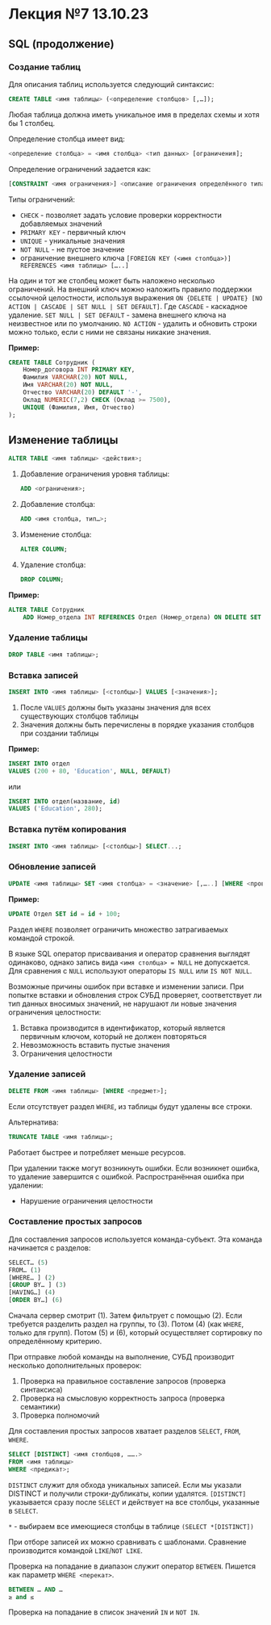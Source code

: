 # Лекция №7 13.10.23

## SQL (продолжение)

### Создание таблиц

Для описания таблиц используется следующий синтаксис:

```sql
CREATE TABLE <имя таблицы> (<определение столбцов> [,…]);
```

Любая таблица должна иметь уникальное имя в пределах схемы и хотя бы 1 столбец.

Определение столбца имеет вид:

```sql
<определение столбца> = <имя столбца> <тип данных> [ограничения];
```

Определение ограничений задается как:

```sql
[CONSTRAINT <имя ограничения>] <описание ограничения определённого типа>;
```

Типы ограничений:

- `CHECK` - позволяет задать условие проверки корректности добавляемых значений
- `PRIMARY KEY` - первичный ключ
- `UNIQUE` - уникальные значения
- `NOT NULL` - не пустое значение
- ограничение внешнего ключа `[FOREIGN KEY (<имя столбца>)] REFERENCES <имя таблицы> […..]`

На один и тот же столбец может быть наложено несколько ограничений. На внешний ключ можно наложить правило поддержки ссылочной целостности, используя выражения `ON {DELETE | UPDATE} [NO ACTION | CASCADE | SET NULL | SET DEFAULT]`. Где `CASCADE` - каскадное удаление. `SET NULL | SET DEFAULT` - замена внешнего ключа на неизвестное или по умолчанию. `NO ACTION` - удалить и обновить строки можно только, если с ними не связаны никакие значения.

**Пример:**

```sql
CREATE TABLE Сотрудник (
    Номер_договора INT PRIMARY KEY,
    Фамилия VARCHAR(20) NOT NULL,
    Имя VARCHAR(20) NOT NULL,
    Отчество VARCHAR(20) DEFAULT '-',
    Оклад NUMERIC(7,2) CHECK (Оклад >= 7500),
    UNIQUE (Фамилия, Имя, Отчество)
);
```

## **Изменение таблицы**

```sql
ALTER TABLE <имя таблицы> <действия>;
```

1. Добавление ограничения уровня таблицы:

    ```sql
    ADD <ограничения>;
    ```

2. Добавление столбца:

    ```sql
    ADD <имя столбца, тип…>;
    ```

3. Изменение столбца:

    ```sql
    ALTER COLUMN;
    ```

4. Удаление столбца:

    ```sql
    DROP COLUMN;
    ```

**Пример:**

```sql
ALTER TABLE Сотрудник
    ADD Номер_отдела INT REFERENCES Отдел (Номер_отдела) ON DELETE SET NULL;
```

### **Удаление таблицы**

```sql
DROP TABLE <имя таблицы>;
```

### **Вставка записей**

```sql
INSERT INTO <имя таблицы> [<столбцы>] VALUES [<значения>];
```

1. После `VALUES` должны быть указаны значения для всех существующих столбцов таблицы
2. Значения должны быть перечислены в порядке указания столбцов при создании таблицы

**Пример:**

```sql
INSERT INTO отдел
VALUES (200 + 80, 'Education', NULL, DEFAULT)
```

или

```sql
INSERT INTO отдел(название, id)
VALUES ('Education', 280);
```

### **Вставка путём копирования**

```sql
INSERT INTO <имя таблицы> [<столбцы>] SELECT...;
```

### **Обновление записей**

```sql
UPDATE <имя таблицы> SET <имя столбца> = <значение> [,…..] [WHERE <проверок нет>];
```

**Пример:**

```sql
UPDATE Отдел SET id = id + 100;
```

Раздел `WHERE` позволяет ограничить множество затрагиваемых командой строкой.

В языке SQL оператор присваивания и оператор сравнения выглядят одинаково, однако запись вида `<имя столбца> = NULL` не допускается. Для сравнения с `NULL` используют операторы `IS NULL` или `IS NOT NULL`.

Возможные причины ошибок при вставке и изменении записи. При попытке вставки и обновления строк СУБД проверяет, соответствует ли тип данных вносимых значений, не нарушают ли новые значения ограничения целостности:

1. Вставка производится в идентификатор, который является первичным ключом, который не должен повторяться
2. Невозможность вставить пустые значения
3. Ограничения целостности

### **Удаление записей**

```sql
DELETE FROM <имя таблицы> [WHERE <предмет>];
```

Если отсутствует раздел `WHERE`, из таблицы будут удалены все строки.

Альтернатива:

```sql
TRUNCATE TABLE <имя таблицы>;
```

Работает быстрее и потребляет меньше ресурсов.

При удалении также могут возникнуть ошибки. Если возникнет ошибка, то удаление завершится с ошибкой. Распространённая ошибка при удалении:

- Нарушение ограничения целостности

### **Составление простых запросов**

Для составления запросов используется команда-субъект. Эта команда начинается с разделов:

```sql
SELECT… (5)
FROM… (1)
[WHERE… ] (2)
[GROUP BY… ] (3)
[HAVING…] (4)
[ORDER BY…] (6)
```

Сначала сервер смотрит (1). Затем фильтрует с помощью (2). Если требуется разделить раздел на группы, то (3). Потом (4) (как `WHERE`, только для групп). Потом (5) и (6), который осуществляет сортировку по определённому критерию.

При отправке любой команды на выполнение, СУБД производит несколько дополнительных проверок:

1. Проверка на правильное составление запросов (проверка синтаксиса)
2. Проверка на смысловую корректность запроса (проверка семантики)
3. Проверка полномочий

Для составления простых запросов хватает разделов `SELECT`, `FROM`, `WHERE`.

```sql
SELECT [DISTINCT] <имя столбцов, …….>
FROM <имя таблицы>
WHERE <предикат>;
```

`DISTINCT` служит для обхода уникальных записей. Если мы указали DISTINCT и получили строки-дубликаты, копии удалятся. `[DISTINCT]` указывается сразу после `SELECT` и действует на все столбцы, указанные в `SELECT`.

`*` - выбираем все имеющиеся столбцы в таблице `(SELECT *[DISTINCT])`

При отборе записей их можно сравнивать с шаблонами. Сравнение производится командой `LIKE`/`NOT LIKE`.

Проверка на попадание в диапазон служит оператор `BETWEEN`. Пишется как параметр `WHERE <перекат>`.

```sql
BETWEEN … AND …
≥ and ≤
```

Проверка на попадание в список значений `IN` и `NOT IN`.
